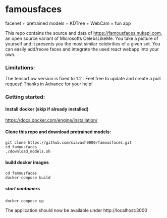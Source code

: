 # famousfaces
facenet + pretrained models + KDTree + WebCam = fun app

This repo contains the source and data of https://famousfaces.nukapi.com, an open source variant of Microsofts CelebsLikeMe. 
You take a picture of yourself and it presents you the most similar celebrities of a given set. 
You can easily add/reove faces and integrate the used react webapp into your own.

### Limitations:

The tensorflow version is fixed to 1.2 . Feel free to update and create a pull request! Thanks in Advance for your help!

### Getting started:

#### Install docker (skip if already installed)
https://docs.docker.com/engine/installation/

#### Clone this repo and download pretrained models:
```
git clone https://github.com/siavash9000/famousfaces.git
cd famousfaces
./download_models.sh
```

#### build docker images
```
cd famousfaces
docker-compose build
```

##### start containers
```
docker-compose up
```

The application should now be available under http://localhost:3000
